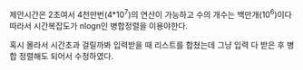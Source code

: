 제안시간은 2초여서 4천만번(4*10<sup>7</sup>)의 연산이 가능하고 수의 개수는 백만개(10<sup>6</sup>)이다
따라서 시간복잡도가 nlogn인 병합정렬을 이용야한다.

혹시 몰라서 시간초과 걸릴까봐 입력받을 때 리스트를 합쳤는데 그냥 입력 다 받은 후 병합 정렬해도 되어서 수정하였다.